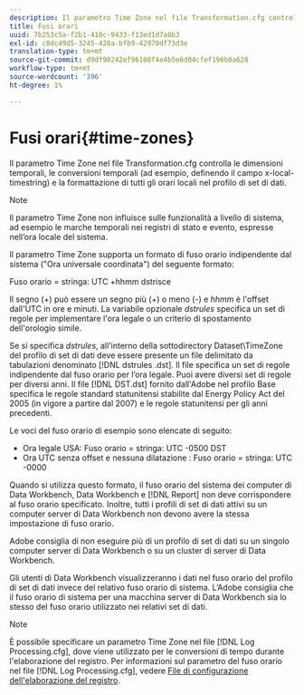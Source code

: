 ```yaml
---
description: Il parametro Time Zone nel file Transformation.cfg controlla le dimensioni temporali, le conversioni temporali (ad esempio, definendo il campo x-local-timestring) e la formattazione di tutti gli orari locali nel profilo di set di dati.
title: Fusi orari
uuid: 7b253c5a-f2b1-410c-9433-f13ed1d7a8b3
exl-id: c8dc49d5-3245-428a-bfb9-42970df73d3e
translation-type: tm+mt
source-git-commit: d9df90242ef96188f4e4b5e6d04cfef196b0a628
workflow-type: tm+mt
source-wordcount: '396'
ht-degree: 1%

---
```


# Fusi orari{#time-zones}

Il parametro Time Zone nel file Transformation.cfg controlla le dimensioni temporali, le conversioni temporali (ad esempio, definendo il campo x-local-timestring) e la formattazione di tutti gli orari locali nel profilo di set di dati.

>[!NOTE]
>
>Il parametro Time Zone non influisce sulle funzionalità a livello di sistema, ad esempio le marche temporali nei registri di stato e evento, espresse nell’ora locale del sistema.

Il parametro Time Zone supporta un formato di fuso orario indipendente dal sistema (&quot;Ora universale coordinata&quot;) del seguente formato:

Fuso orario = stringa: UTC +hhmm dstrisce

Il segno (+) può essere un segno più (+) o meno (-) e *hhmm* è l&#39;offset dall&#39;UTC in ore e minuti. La variabile opzionale *dstrules* specifica un set di regole per implementare l&#39;ora legale o un criterio di spostamento dell&#39;orologio simile.

Se si specifica *dstrules*, all&#39;interno della sottodirectory Dataset\TimeZone del profilo di set di dati deve essere presente un file delimitato da tabulazioni denominato [!DNL dstrules .dst]. Il file specifica un set di regole indipendente dal fuso orario per l’ora legale. Puoi avere diversi set di regole per diversi anni. Il file [!DNL DST.dst] fornito dall&#39;Adobe nel profilo Base specifica le regole standard statunitensi stabilite dal Energy Policy Act del 2005 (in vigore a partire dal 2007) e le regole statunitensi per gli anni precedenti.

Le voci del fuso orario di esempio sono elencate di seguito:

* Ora legale USA: Fuso orario = stringa: UTC -0500 DST
* Ora UTC senza offset e nessuna dilatazione : Fuso orario = stringa: UTC -0000

Quando si utilizza questo formato, il fuso orario del sistema dei computer di Data Workbench, Data Workbench e [!DNL Report] non deve corrispondere al fuso orario specificato. Inoltre, tutti i profili di set di dati attivi su un computer server di Data Workbench non devono avere la stessa impostazione di fuso orario.

Adobe consiglia di non eseguire più di un profilo di set di dati su un singolo computer server di Data Workbench o su un cluster di server di Data Workbench.

Gli utenti di Data Workbench visualizzeranno i dati nel fuso orario del profilo di set di dati invece del relativo fuso orario di sistema. L’Adobe consiglia che il fuso orario di sistema per una macchina server di Data Workbench sia lo stesso del fuso orario utilizzato nei relativi set di dati.

>[!NOTE]
>
>È possibile specificare un parametro Time Zone nel file [!DNL Log Processing.cfg], dove viene utilizzato per le conversioni di tempo durante l&#39;elaborazione del registro. Per informazioni sul parametro del fuso orario nel file [!DNL Log Processing.cfg], vedere [File di configurazione dell&#39;elaborazione del registro](../../../../home/c-dataset-const-proc/c-log-proc-config-file/c-abt-log-proc-config-file.md).
